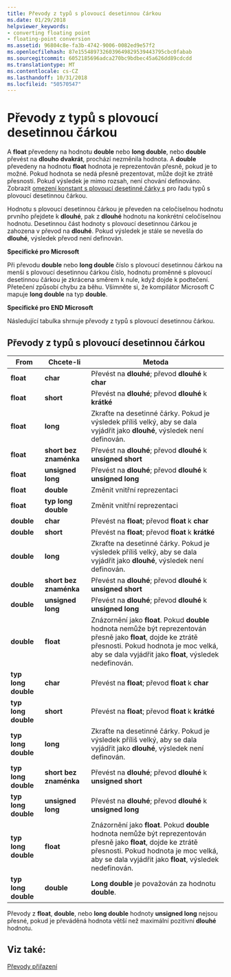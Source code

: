 ```yaml
---
title: Převody z typů s plovoucí desetinnou čárkou
ms.date: 01/29/2018
helpviewer_keywords:
- converting floating point
- floating-point conversion
ms.assetid: 96804c8e-fa3b-4742-9006-0082ed9e57f2
ms.openlocfilehash: 87e1554897326039649829539443795cbc0fabab
ms.sourcegitcommit: 6052185696adca270bc9bdbec45a626dd89cdcdd
ms.translationtype: MT
ms.contentlocale: cs-CZ
ms.lasthandoff: 10/31/2018
ms.locfileid: "50570547"
---
```

# <a name="conversions-from-floating-point-types"></a>Převody z typů s plovoucí desetinnou čárkou

A **float** převedeny na hodnotu **double** nebo **long double**, nebo **double** převést na **dlouho dvakrát**, prochází nezměnila hodnota. A **double** převedeny na hodnotu **float** hodnota je reprezentován přesně, pokud je to možné. Pokud hodnota se nedá přesně prezentovat, může dojít ke ztrátě přesnosti. Pokud výsledek je mimo rozsah, není chování definováno. Zobrazit [omezení konstant s plovoucí desetinné čárky s](../c-language/limits-on-floating-point-constants.md) pro řadu typů s plovoucí desetinnou čárkou.

Hodnotu s plovoucí desetinnou čárkou je převeden na celočíselnou hodnotu prvního přejdete k **dlouhé**, pak z **dlouhé** hodnotu na konkrétní celočíselnou hodnotu. Desetinnou část hodnoty s plovoucí desetinnou čárkou je zahozena v převod na **dlouhé**. Pokud výsledek je stále se nevešla do **dlouhé**, výsledek převod není definován.

**Specifické pro Microsoft**

Při převodu **double** nebo **long double** číslo s plovoucí desetinnou čárkou na menší s plovoucí desetinnou čárkou číslo, hodnotu proměnné s plovoucí desetinnou čárkou je zkrácena směrem k nule, když dojde k podtečení. Přetečení způsobí chybu za běhu. Všimněte si, že kompilátor Microsoft C mapuje **long double** na typ **double**.

**Specifické pro END Microsoft**

Následující tabulka shrnuje převody z typů s plovoucí desetinnou čárkou.

## <a name="conversions-from-floating-point-types"></a>Převody z typů s plovoucí desetinnou čárkou

|From|Chcete-li|Metoda|
|----------|--------|------------|
|**float**|**char**|Převést na **dlouhé**; převod **dlouhé** k **char**|
|**float**|**short**|Převést na **dlouhé**; převod **dlouhé** k **krátké**|
|**float**|**long**|Zkraťte na desetinné čárky. Pokud je výsledek příliš velký, aby se dala vyjádřit jako **dlouhé**, výsledek není definován.|
|**float**|**short bez znaménka**|Převést na **dlouhé**; převod **dlouhé** k **unsigned short**|
|**float**|**unsigned long**|Převést na **dlouhé**; převod **dlouhé** k **unsigned long**|
|**float**|**double**|Změnit vnitřní reprezentaci|
|**float**|**typ long double**|Změnit vnitřní reprezentaci|
|**double**|**char**|Převést na **float**; převod **float** k **char**|
|**double**|**short**|Převést na **float**; převod **float** k **krátké**|
|**double**|**long**|Zkraťte na desetinné čárky. Pokud je výsledek příliš velký, aby se dala vyjádřit jako **dlouhé**, výsledek není definován.|
|**double**|**short bez znaménka**|Převést na **dlouhé**; převod **dlouhé** k **unsigned short**|
|**double**|**unsigned long**|Převést na **dlouhé**; převod **dlouhé** k **unsigned long**|
|**double**|**float**|Znázornění jako **float**. Pokud **double** hodnota nemůže být reprezentován přesně jako **float**, dojde ke ztrátě přesnosti. Pokud hodnota je moc velká, aby se dala vyjádřit jako **float**, výsledek nedefinován.|
|**typ long double**|**char**|Převést na **float**; převod **float** k **char**|
|**typ long double**|**short**|Převést na **float**; převod **float** k **krátké**|
|**typ long double**|**long**|Zkraťte na desetinné čárky. Pokud je výsledek příliš velký, aby se dala vyjádřit jako **dlouhé**, výsledek není definován.|
|**typ long double**|**short bez znaménka**|Převést na **dlouhé**; převod **dlouhé** k **unsigned short**|
|**typ long double**|**unsigned long**|Převést na **dlouhé**; převod **dlouhé** k **unsigned long**|
|**typ long double**|**float**|Znázornění jako **float**. Pokud **double** hodnota nemůže být reprezentován přesně jako **float**, dojde ke ztrátě přesnosti. Pokud hodnota je moc velká, aby se dala vyjádřit jako **float**, výsledek nedefinován.|
|**typ long double**|**double**|**Long double** je považován za hodnotu **double**.|

Převody z **float**, **double**, nebo **long double** hodnoty **unsigned long** nejsou přesné, pokud je převáděná hodnota větší než maximální pozitivní **dlouhé** hodnotu.

## <a name="see-also"></a>Viz také:

[Převody přiřazení](../c-language/assignment-conversions.md)
